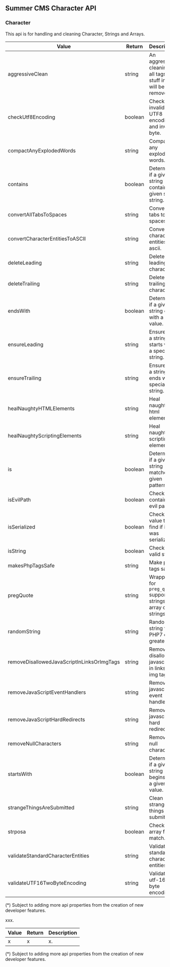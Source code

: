 ## Summer CMS Character API

### Character

This api is for handling and cleaning Character, Strings and Arrays.

Value | Return | Description
---|---|---
aggressiveClean | string | An aggressive cleaning - all tags and stuff inside will be removed.
checkUtf8Encoding | boolean | Check for invalid UTF8 encoding and invalid byte.
compactAnyExplodedWords | string | Compact any exploded words.
contains | boolean | Determine if a given string contains a given sub-string.
convertAllTabsToSpaces | string | Convert all tabs to spaces.
convertCharacterEntitiesToASCII | string | Convert character entities to ascii.
deleteLeading | string | Delete leading characters.
deleteTrailing | string | Delete trailing characters.
endsWith | boolean | Determine if a given string ends with a given value.
ensureLeading | string | Ensure that a string is starts with a special string.
ensureTrailing | string | Ensure that a string is ends with a special string.
healNaughtyHTMLElements | string | Heal naughty html elements.
healNaughtyScriptingElements | string | Heal naughty scripting elements.
is | boolean | Determine if a given string matches a given pattern.
isEvilPath | boolean | Check if contains evil path.
isSerialized | boolean | Check value to find if it was serialized.
isString | boolean | Check for a valid string.
makesPhpTagsSafe | string | Make php tags safe.
pregQuote | string | Wrapper for `preg_quote` supporting strings and array of strings.
randomString | string | Random string for PHP7 or greater.
removeDisallowedJavaScriptInLinksOrImgTags | string | Remove disallowed javascript in links or img tags.
removeJavaScriptEventHandlers | string | Remove javascript event handlers.
removeJavaScriptHardRedirects | string | Remove javascript hard redirects.
removeNullCharacters | string | Remove null characters.
startsWith | boolean | Determine if a given string begins with a given value.
strangeThingsAreSubmitted | string | Clean strange things that submitted.
strposa | boolean | Checks an array for a match.
validateStandardCharacterEntities | string | Validate standard character entities.
validateUTF16TwoByteEncoding | string | Validate utf-16 two byte encoding.

(*) Subject to adding more api properties from the creation of new developer features.

xxx.

Value | Return | Description
---|---|---
x | x | x.

(*) Subject to adding more api properties from the creation of new developer features.

